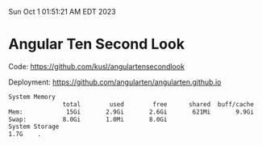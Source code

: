 Sun Oct  1 01:51:21 AM EDT 2023

# Angular Ten Second Look

Code: https://github.com/kusl/angulartensecondlook

Deployment: https://github.com/angularten/angularten.github.io

```bash
System Memory
               total        used        free      shared  buff/cache   available
Mem:            15Gi       2.9Gi       2.6Gi       621Mi       9.9Gi        11Gi
Swap:          8.0Gi       1.0Mi       8.0Gi
System Storage
1.7G	.

